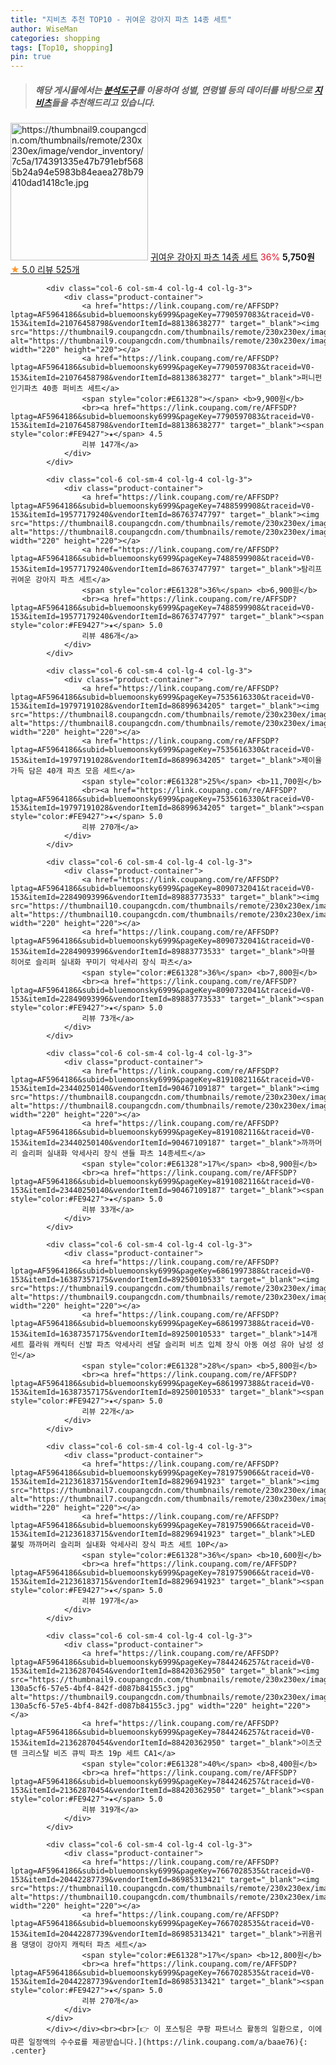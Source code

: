 ```yaml
---
title: "지비츠 추천 TOP10 - 귀여운 강아지 파츠 14종 세트"
author: WiseMan
categories: shopping
tags: [Top10, shopping]
pin: true
---
```


> ##### 해당 게시물에서는 [**분석도구**](https://itemscout.io/)를 이용하여 **성별**, **연령별** 등의 데이터를 바탕으로 [**지비츠**](https://link.coupang.com/a/baae76)들을 추천해드리고 있습니다.
<div class="container"><div class="row">
            <div class="col-6 col-sm-4 col-lg-4 col-lg-3">
                <div class="product-container">
                    <a href="https://link.coupang.com/re/AFFSDP?lptag=AF5964186&subid=bluemoonsky6999&pageKey=7611460706&traceid=V0-153&itemId=20159907067&vendorItemId=87053320069" target="_blank"><img src="https://thumbnail9.coupangcdn.com/thumbnails/remote/230x230ex/image/vendor_inventory/7c5a/174391335e47b791ebf5685b24a94e5983b84eaea278b79410dad1418c1e.jpg" alt="https://thumbnail9.coupangcdn.com/thumbnails/remote/230x230ex/image/vendor_inventory/7c5a/174391335e47b791ebf5685b24a94e5983b84eaea278b79410dad1418c1e.jpg" width="220" height="220"></a>
                    <a href="https://link.coupang.com/re/AFFSDP?lptag=AF5964186&subid=bluemoonsky6999&pageKey=7611460706&traceid=V0-153&itemId=20159907067&vendorItemId=87053320069" target="_blank">귀여운 강아지 파츠 14종 세트</a>
                    <span style="color:#E61328">36%</span> <b>5,750원</b>
                    <br><a href="https://link.coupang.com/re/AFFSDP?lptag=AF5964186&subid=bluemoonsky6999&pageKey=7611460706&traceid=V0-153&itemId=20159907067&vendorItemId=87053320069" target="_blank"><span style="color:#FE9427">★</span> 5.0
                    리뷰 525개</a>
                </div>
            </div>
            
            <div class="col-6 col-sm-4 col-lg-4 col-lg-3">
                <div class="product-container">
                    <a href="https://link.coupang.com/re/AFFSDP?lptag=AF5964186&subid=bluemoonsky6999&pageKey=7790597083&traceid=V0-153&itemId=21076458798&vendorItemId=88138638277" target="_blank"><img src="https://thumbnail9.coupangcdn.com/thumbnails/remote/230x230ex/image/vendor_inventory/938e/1dad06d8ba5880477ab00e84f7f0fe1c597bd51ee757a9a6b2c8f34fda15.jpg" alt="https://thumbnail9.coupangcdn.com/thumbnails/remote/230x230ex/image/vendor_inventory/938e/1dad06d8ba5880477ab00e84f7f0fe1c597bd51ee757a9a6b2c8f34fda15.jpg" width="220" height="220"></a>
                    <a href="https://link.coupang.com/re/AFFSDP?lptag=AF5964186&subid=bluemoonsky6999&pageKey=7790597083&traceid=V0-153&itemId=21076458798&vendorItemId=88138638277" target="_blank">퍼니펀 인기파츠 40종 퍼비츠 세트</a>
                    <span style="color:#E61328"></span> <b>9,900원</b>
                    <br><a href="https://link.coupang.com/re/AFFSDP?lptag=AF5964186&subid=bluemoonsky6999&pageKey=7790597083&traceid=V0-153&itemId=21076458798&vendorItemId=88138638277" target="_blank"><span style="color:#FE9427">★</span> 4.5
                    리뷰 147개</a>
                </div>
            </div>
            
            <div class="col-6 col-sm-4 col-lg-4 col-lg-3">
                <div class="product-container">
                    <a href="https://link.coupang.com/re/AFFSDP?lptag=AF5964186&subid=bluemoonsky6999&pageKey=7488599908&traceid=V0-153&itemId=19577179240&vendorItemId=86763747797" target="_blank"><img src="https://thumbnail8.coupangcdn.com/thumbnails/remote/230x230ex/image/vendor_inventory/c578/b6b72c464165ea5c33ff0aad4600dd17f09983504c235124073fc77cee1a.jpg" alt="https://thumbnail8.coupangcdn.com/thumbnails/remote/230x230ex/image/vendor_inventory/c578/b6b72c464165ea5c33ff0aad4600dd17f09983504c235124073fc77cee1a.jpg" width="220" height="220"></a>
                    <a href="https://link.coupang.com/re/AFFSDP?lptag=AF5964186&subid=bluemoonsky6999&pageKey=7488599908&traceid=V0-153&itemId=19577179240&vendorItemId=86763747797" target="_blank">탐리프 귀여운 강아지 파츠 세트</a>
                    <span style="color:#E61328">36%</span> <b>6,900원</b>
                    <br><a href="https://link.coupang.com/re/AFFSDP?lptag=AF5964186&subid=bluemoonsky6999&pageKey=7488599908&traceid=V0-153&itemId=19577179240&vendorItemId=86763747797" target="_blank"><span style="color:#FE9427">★</span> 5.0
                    리뷰 486개</a>
                </div>
            </div>
            
            <div class="col-6 col-sm-4 col-lg-4 col-lg-3">
                <div class="product-container">
                    <a href="https://link.coupang.com/re/AFFSDP?lptag=AF5964186&subid=bluemoonsky6999&pageKey=7535616330&traceid=V0-153&itemId=19797191028&vendorItemId=86899634205" target="_blank"><img src="https://thumbnail8.coupangcdn.com/thumbnails/remote/230x230ex/image/vendor_inventory/dd61/cd2bbf728121d38d504e507d133bac301a4d6314cc99601f2a8874f24443.png" alt="https://thumbnail8.coupangcdn.com/thumbnails/remote/230x230ex/image/vendor_inventory/dd61/cd2bbf728121d38d504e507d133bac301a4d6314cc99601f2a8874f24443.png" width="220" height="220"></a>
                    <a href="https://link.coupang.com/re/AFFSDP?lptag=AF5964186&subid=bluemoonsky6999&pageKey=7535616330&traceid=V0-153&itemId=19797191028&vendorItemId=86899634205" target="_blank">제이율 가득 담은 40개 파츠 모음 세트</a>
                    <span style="color:#E61328">25%</span> <b>11,700원</b>
                    <br><a href="https://link.coupang.com/re/AFFSDP?lptag=AF5964186&subid=bluemoonsky6999&pageKey=7535616330&traceid=V0-153&itemId=19797191028&vendorItemId=86899634205" target="_blank"><span style="color:#FE9427">★</span> 5.0
                    리뷰 270개</a>
                </div>
            </div>
            
            <div class="col-6 col-sm-4 col-lg-4 col-lg-3">
                <div class="product-container">
                    <a href="https://link.coupang.com/re/AFFSDP?lptag=AF5964186&subid=bluemoonsky6999&pageKey=8090732041&traceid=V0-153&itemId=22849093996&vendorItemId=89883773533" target="_blank"><img src="https://thumbnail10.coupangcdn.com/thumbnails/remote/230x230ex/image/vendor_inventory/552b/533c73af6d3cd44e23540deca9b7a90cdea34eda31e0e237b431b9afe504.png" alt="https://thumbnail10.coupangcdn.com/thumbnails/remote/230x230ex/image/vendor_inventory/552b/533c73af6d3cd44e23540deca9b7a90cdea34eda31e0e237b431b9afe504.png" width="220" height="220"></a>
                    <a href="https://link.coupang.com/re/AFFSDP?lptag=AF5964186&subid=bluemoonsky6999&pageKey=8090732041&traceid=V0-153&itemId=22849093996&vendorItemId=89883773533" target="_blank">마블 히어로 슬리퍼 실내화 꾸미기 악세사리 장식 파츠</a>
                    <span style="color:#E61328">36%</span> <b>7,800원</b>
                    <br><a href="https://link.coupang.com/re/AFFSDP?lptag=AF5964186&subid=bluemoonsky6999&pageKey=8090732041&traceid=V0-153&itemId=22849093996&vendorItemId=89883773533" target="_blank"><span style="color:#FE9427">★</span> 5.0
                    리뷰 73개</a>
                </div>
            </div>
            
            <div class="col-6 col-sm-4 col-lg-4 col-lg-3">
                <div class="product-container">
                    <a href="https://link.coupang.com/re/AFFSDP?lptag=AF5964186&subid=bluemoonsky6999&pageKey=8191082116&traceid=V0-153&itemId=23440250140&vendorItemId=90467109187" target="_blank"><img src="https://thumbnail8.coupangcdn.com/thumbnails/remote/230x230ex/image/vendor_inventory/79bc/5b602dba9f0d330c0ce1e5426dde67e43a8fa5b31b65eadaeb1b3d5a712d.jpg" alt="https://thumbnail8.coupangcdn.com/thumbnails/remote/230x230ex/image/vendor_inventory/79bc/5b602dba9f0d330c0ce1e5426dde67e43a8fa5b31b65eadaeb1b3d5a712d.jpg" width="220" height="220"></a>
                    <a href="https://link.coupang.com/re/AFFSDP?lptag=AF5964186&subid=bluemoonsky6999&pageKey=8191082116&traceid=V0-153&itemId=23440250140&vendorItemId=90467109187" target="_blank">까까머리 슬리퍼 실내화 악세사리 장식 샌들 파츠 14종세트</a>
                    <span style="color:#E61328">17%</span> <b>8,900원</b>
                    <br><a href="https://link.coupang.com/re/AFFSDP?lptag=AF5964186&subid=bluemoonsky6999&pageKey=8191082116&traceid=V0-153&itemId=23440250140&vendorItemId=90467109187" target="_blank"><span style="color:#FE9427">★</span> 5.0
                    리뷰 33개</a>
                </div>
            </div>
            
            <div class="col-6 col-sm-4 col-lg-4 col-lg-3">
                <div class="product-container">
                    <a href="https://link.coupang.com/re/AFFSDP?lptag=AF5964186&subid=bluemoonsky6999&pageKey=6861997388&traceid=V0-153&itemId=16387357175&vendorItemId=89250010533" target="_blank"><img src="https://thumbnail9.coupangcdn.com/thumbnails/remote/230x230ex/image/vendor_inventory/2250/5bab19b507e64f821ea2ac3b00d37bd4adef774354199f8c0a0194b6be15.jpg" alt="https://thumbnail9.coupangcdn.com/thumbnails/remote/230x230ex/image/vendor_inventory/2250/5bab19b507e64f821ea2ac3b00d37bd4adef774354199f8c0a0194b6be15.jpg" width="220" height="220"></a>
                    <a href="https://link.coupang.com/re/AFFSDP?lptag=AF5964186&subid=bluemoonsky6999&pageKey=6861997388&traceid=V0-153&itemId=16387357175&vendorItemId=89250010533" target="_blank">14개 세트 플라워 캐릭터 신발 파츠 악세사리 센달 슬리퍼 비츠 입체 장식 아동 여성 유아 남성 성인</a>
                    <span style="color:#E61328">28%</span> <b>5,800원</b>
                    <br><a href="https://link.coupang.com/re/AFFSDP?lptag=AF5964186&subid=bluemoonsky6999&pageKey=6861997388&traceid=V0-153&itemId=16387357175&vendorItemId=89250010533" target="_blank"><span style="color:#FE9427">★</span> 5.0
                    리뷰 22개</a>
                </div>
            </div>
            
            <div class="col-6 col-sm-4 col-lg-4 col-lg-3">
                <div class="product-container">
                    <a href="https://link.coupang.com/re/AFFSDP?lptag=AF5964186&subid=bluemoonsky6999&pageKey=7819759066&traceid=V0-153&itemId=21236183715&vendorItemId=88296941923" target="_blank"><img src="https://thumbnail7.coupangcdn.com/thumbnails/remote/230x230ex/image/vendor_inventory/4bf0/19c2988b76f34b12584cfb8e0b1e907c47bf2828016a03c82a01afb8b77f.jpg" alt="https://thumbnail7.coupangcdn.com/thumbnails/remote/230x230ex/image/vendor_inventory/4bf0/19c2988b76f34b12584cfb8e0b1e907c47bf2828016a03c82a01afb8b77f.jpg" width="220" height="220"></a>
                    <a href="https://link.coupang.com/re/AFFSDP?lptag=AF5964186&subid=bluemoonsky6999&pageKey=7819759066&traceid=V0-153&itemId=21236183715&vendorItemId=88296941923" target="_blank">LED 불빛 까까머리 슬리퍼 실내화 악세사리 장식 파츠 세트 10P</a>
                    <span style="color:#E61328">36%</span> <b>10,600원</b>
                    <br><a href="https://link.coupang.com/re/AFFSDP?lptag=AF5964186&subid=bluemoonsky6999&pageKey=7819759066&traceid=V0-153&itemId=21236183715&vendorItemId=88296941923" target="_blank"><span style="color:#FE9427">★</span> 5.0
                    리뷰 197개</a>
                </div>
            </div>
            
            <div class="col-6 col-sm-4 col-lg-4 col-lg-3">
                <div class="product-container">
                    <a href="https://link.coupang.com/re/AFFSDP?lptag=AF5964186&subid=bluemoonsky6999&pageKey=7844246257&traceid=V0-153&itemId=21362870454&vendorItemId=88420362950" target="_blank"><img src="https://thumbnail9.coupangcdn.com/thumbnails/remote/230x230ex/image/retail/images/3752320757311281-130a5cf6-57e5-4bf4-842f-d087b84155c3.jpg" alt="https://thumbnail9.coupangcdn.com/thumbnails/remote/230x230ex/image/retail/images/3752320757311281-130a5cf6-57e5-4bf4-842f-d087b84155c3.jpg" width="220" height="220"></a>
                    <a href="https://link.coupang.com/re/AFFSDP?lptag=AF5964186&subid=bluemoonsky6999&pageKey=7844246257&traceid=V0-153&itemId=21362870454&vendorItemId=88420362950" target="_blank">이츠굿텐 크리스탈 비즈 큐빅 파츠 19p 세트 CA1</a>
                    <span style="color:#E61328">40%</span> <b>8,400원</b>
                    <br><a href="https://link.coupang.com/re/AFFSDP?lptag=AF5964186&subid=bluemoonsky6999&pageKey=7844246257&traceid=V0-153&itemId=21362870454&vendorItemId=88420362950" target="_blank"><span style="color:#FE9427">★</span> 5.0
                    리뷰 319개</a>
                </div>
            </div>
            
            <div class="col-6 col-sm-4 col-lg-4 col-lg-3">
                <div class="product-container">
                    <a href="https://link.coupang.com/re/AFFSDP?lptag=AF5964186&subid=bluemoonsky6999&pageKey=7667028535&traceid=V0-153&itemId=20442287739&vendorItemId=86985313421" target="_blank"><img src="https://thumbnail10.coupangcdn.com/thumbnails/remote/230x230ex/image/vendor_inventory/dd41/869a28f31492d890603ffceba5c33e3583e13b56a2af54fe6dbbabaaeb4d.jpg" alt="https://thumbnail10.coupangcdn.com/thumbnails/remote/230x230ex/image/vendor_inventory/dd41/869a28f31492d890603ffceba5c33e3583e13b56a2af54fe6dbbabaaeb4d.jpg" width="220" height="220"></a>
                    <a href="https://link.coupang.com/re/AFFSDP?lptag=AF5964186&subid=bluemoonsky6999&pageKey=7667028535&traceid=V0-153&itemId=20442287739&vendorItemId=86985313421" target="_blank">귀욤귀욤 댕댕이 강아지 캐릭터 파츠 세트</a>
                    <span style="color:#E61328">17%</span> <b>12,800원</b>
                    <br><a href="https://link.coupang.com/re/AFFSDP?lptag=AF5964186&subid=bluemoonsky6999&pageKey=7667028535&traceid=V0-153&itemId=20442287739&vendorItemId=86985313421" target="_blank"><span style="color:#FE9427">★</span> 5.0
                    리뷰 270개</a>
                </div>
            </div>
            </div></div><br><br>[👉 이 포스팅은 쿠팡 파트너스 활동의 일환으로, 이에 따른 일정액의 수수료를 제공받습니다.](https://link.coupang.com/a/baae76){: .center}